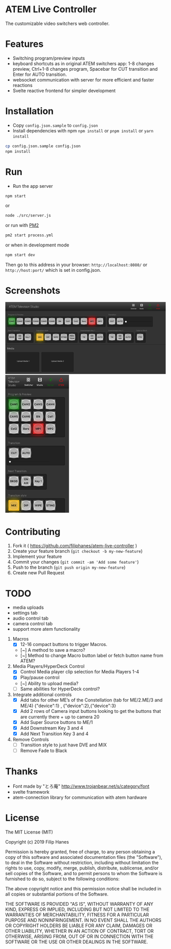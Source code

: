 # ATEM Live Controller
The customizable video switchers web controller.

# Features
- Switching program/preview inputs
- keyboard shortcuts as in original ATEM switchers app: 1-8 changes preview, Ctrl+1-8 changes program, Spacebar for CUT transition and Enter for AUTO transition.
- websocket communication with server for more efficient and faster reactions
- Svelte reactive frontend for simpler development

# Installation
- Copy `config.json.sample` to `config.json`
- Install dependencies with npm `npm install` or `pnpm install` or `yarn install`

```sh
cp config.json.sample config.json
npm install
```

# Run
- Run the app server

```sh
npm start
```
or 
```sh
node ./src/server.js
```
or run with [PM2](http://pm2.keymetrics.io/)
```sh
pm2 start process.yml
```
or when in development mode
```sh
npm start dev
```
Then go to this address in your browser: `http://localhost:8080/` or `http://host:port/` which is set in config.json.

# Screenshots
<img src="docs/screen-desktop.png" width="800">
<img src="docs/screen-mobile.png" width="200">

# Contributing
1. Fork it ( https://github.com/filiphanes/atem-live-controller )
2. Create your feature branch (`git checkout -b my-new-feature`)
3. Implement your feature
4. Commit your changes (`git commit -am 'Add some feature'`)
5. Push to the branch (`git push origin my-new-feature`)
6. Create new Pull Request

# TODO
- media uploads
- settings tab
- audio control tab
- camera control tab
- support more atem functionality

1. Macros
    - [x]  12-16 compact buttons to trigger Macros.
    - [~]  A method to save a macro?
    - [~]  Method to change Macro button label or fetch button name from ATEM?
2. Media Players/HyperDeck Control
    - [x]  Control Media player clip selection for Media Players 1-4
    - [x]  Play/pause control
    - [~]  Ability to upload media?
    - [ ]  Same abilities for HyperDeck control?
3. Integrate additional controls
    - [x]  Add tabs for other ME’s of the Constellation (tab for ME/2.ME/3 and ME/4) {"device":1} , {"device":2},{"device":3}
    - [x]  Add 2 rows of Camera input buttons looking to get the buttons that are currently there + up to camera 20
    - [x]  Add Super Source buttons to ME/1
    - [x]  Add Downstream Key 3 and 4
    - [x]  Add Next Transition Key 3 and 4
4. Remove Controls
    - [ ]  Transition style to just have DVE and MIX
    - [ ]  Remove Fade to Black

# Thanks
- Font made by "とろ庵" http://www.trojanbear.net/s/category/font
- svelte framework
- atem-connection library for communication with atem hardware

# License
The MIT License (MIT)

Copyright (c) 2019 Filip Hanes

Permission is hereby granted, free of charge, to any person obtaining a copy
of this software and associated documentation files (the "Software"), to deal
in the Software without restriction, including without limitation the rights
to use, copy, modify, merge, publish, distribute, sublicense, and/or sell
copies of the Software, and to permit persons to whom the Software is
furnished to do so, subject to the following conditions:

The above copyright notice and this permission notice shall be included in
all copies or substantial portions of the Software.

THE SOFTWARE IS PROVIDED "AS IS", WITHOUT WARRANTY OF ANY KIND, EXPRESS OR
IMPLIED, INCLUDING BUT NOT LIMITED TO THE WARRANTIES OF MERCHANTABILITY,
FITNESS FOR A PARTICULAR PURPOSE AND NONINFRINGEMENT. IN NO EVENT SHALL THE
AUTHORS OR COPYRIGHT HOLDERS BE LIABLE FOR ANY CLAIM, DAMAGES OR OTHER
LIABILITY, WHETHER IN AN ACTION OF CONTRACT, TORT OR OTHERWISE, ARISING FROM,
OUT OF OR IN CONNECTION WITH THE SOFTWARE OR THE USE OR OTHER DEALINGS IN
THE SOFTWARE.
